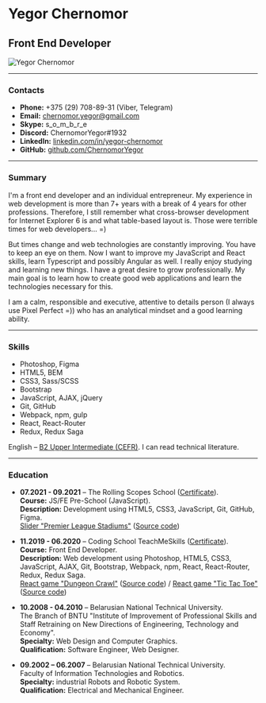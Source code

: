 # Yegor Chernomor

## Front End Developer

![Yegor Chernomor](https://avatars2.githubusercontent.com/u/58956828?s=150&u=e39d72ef46b560e5077f2cc7c785c4b3c7996ede&v=4)

___
### Contacts

* __Phone:__ +375 (29) 708-89-31 (Viber, Telegram)
* __Email:__ chernomor.yegor@gmail.com
* __Skype:__ s_o_m_b_r_e
* __Discord:__ ChernomorYegor#1932
* __LinkedIn:__ [linkedin.com/in/yegor-chernomor](https://linkedin.com/in/yegor-chernomor)
* __GitHub:__ [github.com/ChernomorYegor](https://github.com/ChernomorYegor)

___
### Summary

I'm a front end developer and an individual entrepreneur. My experience in web development is more than 7+ years 
with a break of 4 years for other professions. Therefore, I still remember what cross-browser development 
for Internet Explorer 6 is and what table-based layout is. Those were terrible times for web developers... =)

But times change and web technologies are constantly improving. You have to keep an eye on them. 
Now I want to improve my JavaScript and React skills, learn Typescript and possibly Angular as well. 
I really enjoy studying and learning new things. I have a great desire to grow professionally. 
My main goal is to learn how to create good web applications and learn the technologies necessary for this.

I am a calm, responsible and executive, attentive to details person (I always use Pixel Perfect =)) 
who has an analytical mindset and a good learning ability.

___
### Skills

* Photoshop, Figma
* HTML5, BEM
* CSS3, Sass/SCSS
* Bootstrap
* JavaScript, AJAX, jQuery
* Git, GitHub
* Webpack, npm, gulp
* React, React-Router
* Redux, Redux Saga

English – [B2 Upper Intermediate (CEFR)](https://www.efset.org/cert/jXLAay). I can read technical literature.

___
### Education

* __07.2021 - 09.2021__ – The Rolling Scopes School 
([Certificate](https://app.rs.school/certificate/wf6u50rq)).  
__Course:__ JS/FE Pre-School (JavaScript).  
__Description:__ Development using HTML5, CSS3, JavaScript, Git, GitHub, Figma.  
[Slider "Premier League Stadiums"](https://chernomoryegor.github.io/premier-league-stadiums/) 
([Source code](https://github.com/ChernomorYegor/premier-league-stadiums)) 

* __11.2019 - 06.2020__ – Coding School TeachMeSkills 
([Certificate](https://media-exp1.licdn.com/dms/image/C4D2DAQG7xJ4qNS_U-w/profile-treasury-image-shrink_800_800/0/1597479377694?e=1632139200&v=beta&t=Vahd7t7R7S6Fc4MFnonrIYhmyeShcxoMGwtKhcub8As)).  
__Course:__ Front End Developer.  
__Description:__ Web development using Photoshop, HTML5, CSS3, JavaScript, AJAX, Git, Bootstrap, Webpack, npm, 
React, React-Router, Redux, Redux Saga.  
[React game "Dungeon Crawl"](https://chernomoryegor.github.io/react-dungeon-crawl/) 
([Source code](https://github.com/ChernomorYegor/react-dungeon-crawl)) / 
[React game "Tic Tac Toe"](https://chernomoryegor.github.io/react-tic-tac-toe/) 
([Source code](https://github.com/ChernomorYegor/react-tic-tac-toe))  

* __10.2008 - 04.2010__ – Belarusian National Technical University.  
The Branch of BNTU "Institute of Improvement of Professional Skills 
and Staff Retraining on New Directions of Engineering, Technology and Economy".  
__Specialty:__ Web Design and Computer Graphics.  
__Qualification:__ Software Engineer, Web Designer.

* __09.2002 – 06.2007__ – Belarusian National Technical University.  
Faculty of Information Technologies and Robotics.  
__Specialty:__ industrial Robots and Robotic System.  
__Qualification:__ Electrical and Mechanical Engineer.